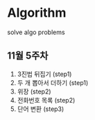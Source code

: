 # Algorithm

solve algo problems

## 11월 5주차

1. 3진법 뒤집기 (step1)
2. 두 개 뽑아서 더하기 (step1)
3. 위장 (step2)
4. 전화번호 목록 (step2)
5. 단어 변환 (step3)